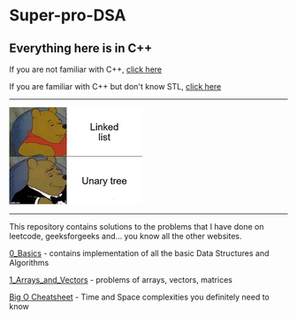 
# Super-pro-DSA

## Everything here is in C++

If you are not familiar with C++, [click here](https://github.com/jwasham/coding-interview-university/blob/main/extras/cheat%20sheets/Cpp_reference.pdf)

If you are familiar with C++ but don't know STL, [click here](https://medium.com/logicalbee/c-stl-algorithms-cheat-sheet-d92f986abe14)

---

![practice_on_leetcode.jpg](meme.jpg "Instead of looking at this meme, invest your time in practicing on leetcode")

---

This repository contains solutions to the problems that I have done on leetcode, geeksforgeeks and... you know all the other websites.

[0_Basics](https://github.com/akormous/super-pro-dsa/tree/master/0_Basics) - contains implementation of all the basic Data Structures and Algorithms

[1_Arrays_and_Vectors](https://github.com/akormous/super-pro-dsa/tree/master/1_Arrays_and_Vectors) - problems of arrays, vectors, matrices

[Big O Cheatsheet](https://medium.com/logicalbee/c-stl-algorithms-cheat-sheet-d92f986abe14) - Time and Space complexities you definitely need to know
